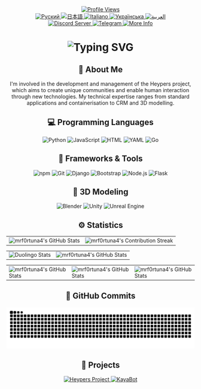 <!-- README.md -->
<!-- lang: en-->
<div align="center">
  <a href="https://github.com/mrf0rtuna4">
    <img src="https://komarev.com/ghpvc/?username=mrf0rtuna4&style=flat-square&color=green&label=Profile+Views" alt="Profile Views" />
  </a>
</div>

<div align="center">
  <a href="https://github.com/mrf0rtuna4/mrf0rtuna4/blob/translations/ru.md">
    <img src="https://img.shields.io/badge/Язык-Руский-blue" alt="Руский" />
  </a>
  <a href="https://github.com/mrf0rtuna4/mrf0rtuna4/blob/translations/ja.md">
    <img src="https://img.shields.io/badge/言語-日本語-blue" alt="日本語" />
  </a>
  <a href="https://github.com/mrf0rtuna4/mrf0rtuna4/blob/translations/it.md">
    <img src="https://img.shields.io/badge/Lingua-Italiano-blue" alt="Italiano" />
  </a>
  <a href="https://github.com/mrf0rtuna4/mrf0rtuna4/blob/translations/uk.md">
    <img src="https://img.shields.io/badge/Мова-Українська-blue" alt="Українська" />
  </a>
  <a href="https://github.com/mrf0rtuna4/mrf0rtuna4/blob/translations/ar.md">
    <img src="https://img.shields.io/badge/لغة-العربية-blue" alt="العربية" />
  </a>
</div>

<div align="center">
  <a href="https://discord.gg/NeCBAfQp6Q">
    <img src="https://img.shields.io/discord/823510265504989194.svg?style=for-the-badge&logo=discord&logoColor=white&color=7289DA" alt="Discord Server" />
  </a>
  <a href="https://t.me/heypers_project">
    <img src="https://img.shields.io/badge/Join%20us%20on-Telegram-blue?style=for-the-badge&logo=telegram" alt="Telegram" />
  </a>
  <a href="https://mrf0rtuna4.github.io/">
    <img src="https://img.shields.io/badge/More%20Info-Visit%20Here-blueviolet?style=for-the-badge" alt="More Info" />
  </a>
</div>

<div align="center">
  <h1>
    <img src="https://readme-typing-svg.herokuapp.com?font=Jetbrains+mono&size=40&duration=3000&color=51b565&center=true&vCenter=true&width=435&lines=:);Hello;I'm+Mr_Fortuna;This+is;my+Github+profile..;" alt="Typing SVG" />
  </h1>
</div>

<div align="center">
  <h2>🚀 About Me</h2>
  <p>
    I'm involved in the development and management of the Heypers project, which aims to create unique communities and enable human interaction through new technologies. My technical expertise ranges from standard applications and containerisation to CRM and 3D modelling.
  </p>
</div>

<h2 align="center">💻 Programming Languages</h2>
<div align="center">
  <img src="https://img.shields.io/badge/Python-3776AB?style=for-the-badge&logo=python&logoColor=white" alt="Python" />
  <img src="https://img.shields.io/badge/JavaScript-F7DF1E?style=for-the-badge&logo=javascript&logoColor=black" alt="JavaScript" />
  <img src="https://img.shields.io/badge/HTML5-E34F26?style=for-the-badge&logo=html5&logoColor=white" alt="HTML" />
  <img src="https://img.shields.io/badge/YAML-CB171E?style=for-the-badge&logo=YAML&logoColor=white" alt="YAML" />
  <img src="https://img.shields.io/badge/Go-00ADD8?style=for-the-badge&logo=go&logoColor=white" alt="Go" />
</div>

<h2 align="center">🔧 Frameworks & Tools</h2>
<div align="center">
  <img src="https://img.shields.io/badge/npm-CB3837?style=for-the-badge&logo=npm&logoColor=white" alt="npm" />
  <img src="https://img.shields.io/badge/Git-F05032?style=for-the-badge&logo=git&logoColor=white" alt="Git" />
  <img src="https://img.shields.io/badge/Django-092E20?style=for-the-badge&logo=django&logoColor=green" alt="Django" />
  <img src="https://img.shields.io/badge/Bootstrap-7952B3?style=for-the-badge&logo=bootstrap&logoColor=white" alt="Bootstrap" />
  <img src="https://img.shields.io/badge/Node.js-339933?style=for-the-badge&logo=nodedotjs&logoColor=white" alt="Node.js" />
  <img src="https://img.shields.io/badge/Flask-000000?style=for-the-badge&logo=flask&logoColor=white" alt="Flask" />
</div>

<h2 align="center">👾 3D Modeling</h2>
<div align="center">
  <img src="https://img.shields.io/badge/Blender-FF4000?style=for-the-badge&logo=blender&logoColor=white" alt="Blender" />
  <img src="https://img.shields.io/badge/Unity-000000?style=for-the-badge&logo=unity&logoColor=white" alt="Unity" />
  <img src="https://img.shields.io/badge/Unreal_Engine-313131?style=for-the-badge&logo=unreal-engine&logoColor=white" alt="Unreal Engine" />
</div>

<h2 align="center">⚙️ Statistics</h2>
<div align="center">
  <table cellspacing="0">
    <tr>
      <td><img src="https://github-profile-summary-cards.vercel.app/api/cards/profile-details?username=mrf0rtuna4&theme=github_dark" alt="mrf0rtuna4's GitHub Stats" /></td>
      <td><img src="https://github-readme-streak-stats.herokuapp.com/?user=mrf0rtuna4&theme=merko" alt="mrf0rtuna4's Contribution Streak" /></td>
    </tr>
  </table>
  <table cellspacing="0">
    <tr>
      <td><img src="https://duolingo-stats-card.vercel.app/api?username=MisterFort&theme=nightowl" alt="Duolingo Stats"/></td>
      <td><img src="https://github-readme-stats.vercel.app/api?username=mrf0rtuna4&show_icons=true&theme=github_dark" alt="mrf0rtuna4's GitHub Stats" /></td>
    </tr>
  </table>
  <table cellspacing="0">
    <tr>
      <td><img src="https://github-profile-summary-cards.vercel.app/api/cards/productive-time?username=mrf0rtuna4&theme=github_dark&utcOffset=3" alt="mrf0rtuna4's GitHub Stats" /></td>
      <td><img src="https://github-profile-summary-cards.vercel.app/api/cards/repos-per-language?username=mrf0rtuna4&theme=github_dark" alt="mrf0rtuna4's GitHub Stats" /></td>
      <td><img src="https://github-profile-summary-cards.vercel.app/api/cards/most-commit-language?username=mrf0rtuna4&theme=github_dark" alt="mrf0rtuna4's GitHub Stats" /></td>
    </tr>
  </table>
</div>

<h2 align="center">🚀 GitHub Commits</h2>
<div align="center">
  <picture>
    <source media="(prefers-color-scheme: dark)" srcset="https://raw.githubusercontent.com/mrf0rtuna4/mrf0rtuna4/output/github-contribution-grid-snake-dark.svg" />
    <source media="(prefers-color-scheme: light)" srcset="https://raw.githubusercontent.com/mrf0rtuna4/mrf0rtuna4/output/github-contribution-grid-snake.svg" />
    <img alt="grid" src="https://raw.githubusercontent.com/mrf0rtuna4/mrf0rtuna4/output/github-contribution-grid-snake.svg" />
  </picture>
</div>

<h2 align="center">🚀 Projects</h2>
<div align="center">
  <a href="https://discord.gg/N8MYbANVJ6">
    <img src="https://img.shields.io/badge/🌟%20Heypers%20Project-Join%20Now-blue?style=for-the-badge" alt="Heypers Project" />
  </a>
  <a href="https://github.com/kaya-devs">
    <img src="https://img.shields.io/badge/🤖%20KayaBot-Discover%20Now-blue?style=for-the-badge" alt="KayaBot" />
  </a>
</div>
